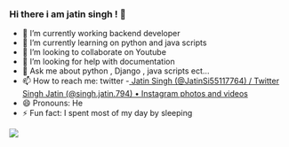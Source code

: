### Hi there i am jatin singh ! 👋



- 🔭 I’m currently working backend developer
- 🌱 I’m currently learning on python and java scripts
- 👯 I’m looking to collaborate on Youtube 
- 🤔 I’m looking for help with documentation
- 💬 Ask me about python , Django , java scripts ect...
- 📫 How to reach me: twitter -[ Jatin Singh (@JatinSi55117764) / Twitter](https://twitter.com/JatinSi55117764) [Singh Jatin (@singh.jatin.794) • Instagram photos and videos](https://www.instagram.com/singh.jatin.794/)
- 😄 Pronouns: He
- ⚡ Fun fact: I spent most of my day by sleeping 



<img src="https://github-readme-stats.vercel.app/api?username=jatinsinghnp&&show_icons=true&title_color=ffffff&icon_color=bb2acf&text_color=daf7dc&bg_color=151515">

